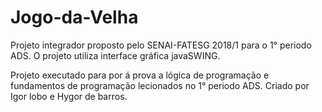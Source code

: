 # Jogo-da-Velha
Projeto integrador proposto pelo SENAI-FATESG 2018/1 para o 1° periodo ADS. O projeto utiliza interface gráfica javaSWING.

Projeto executado para por á prova a lógica de programação e fundamentos de programação lecionados no 1° periodo ADS.
Criado por Igor lobo e Hygor de barros.
